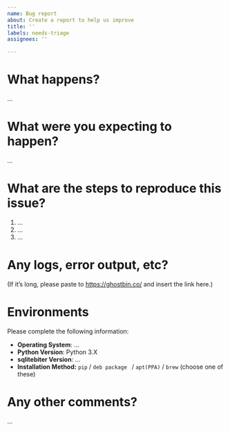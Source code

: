 ```yaml
---
name: Bug report
about: Create a report to help us improve
title: ''
labels: needs-triage
assignees: ''

---
```


# What happens?
…


# What were you expecting to happen?
…


# What are the steps to reproduce this issue?
1. …
2. …
3. …


# Any logs, error output, etc?
(If it’s long, please paste to https://ghostbin.co/ and insert the link here.)


# Environments
Please complete the following information:

- **Operating System**: …
- **Python Version**: Python 3.X
- **sqlitebiter Version**: …
- **Installation Method:** `pip` / `deb package ` / `apt(PPA)` / `brew` (choose one of these)


# Any other comments?
…
